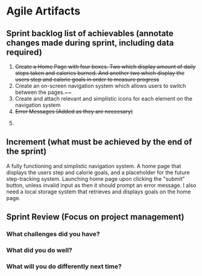 # Agile Artifacts
## Sprint backlog list of achievables (annotate changes made during sprint, including data required)
1. ~~Create a Home Page with four boxes. Two which display amount of daily steps taken and calories burned. And another two which display the users step and calorie goals in order to measure progress~~
2. Create an on-screen navigation system which allows users to switch between the pages.~~
3. Create and attach relevant and simplistic icons for each element on the navigation system
4. ~~Error Messages (Added as they are neccesary)~~
5. ~~~Add local storage system for goals (added as they are neccessary)~~
## Increment (what must be achieved by the end of the sprint)
A fully functioning and simplistic navigation system. 
A home page that displays the users step and calorie goals, and a placeholder for the future step-tracking system.
Launching home page upon clicking the "submit" button, unless invalid input as then it should prompt an error message.
I also need a local storage system that retrieves and displays goals on the home page.

## Sprint Review (Focus on project management)
### What challenges did you have?

### What did you do well?

### What will you do differently next time?
